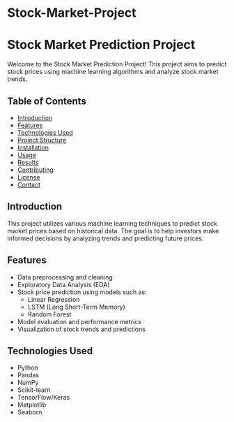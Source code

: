 # Stock-Market-Project
 # Stock Market Prediction Project

Welcome to the Stock Market Prediction Project! This project aims to predict stock prices using machine learning algorithms and analyze stock market trends.

## Table of Contents

- [Introduction](#introduction)
- [Features](#features)
- [Technologies Used](#technologies-used)
- [Project Structure](#project-structure)
- [Installation](#installation)
- [Usage](#usage)
- [Results](#results)
- [Contributing](#contributing)
- [License](#license)
- [Contact](#contact)

## Introduction

This project utilizes various machine learning techniques to predict stock market prices based on historical data. The goal is to help investors make informed decisions by analyzing trends and predicting future prices.

## Features

- Data preprocessing and cleaning
- Exploratory Data Analysis (EDA)
- Stock price prediction using models such as:
  - Linear Regression
  - LSTM (Long Short-Term Memory)
  - Random Forest
- Model evaluation and performance metrics
- Visualization of stock trends and predictions

## Technologies Used

- Python
- Pandas
- NumPy
- Scikit-learn
- TensorFlow/Keras
- Matplotlib
- Seaborn





